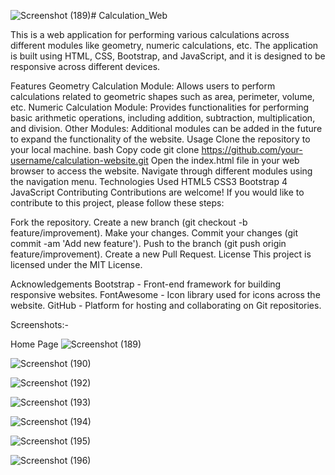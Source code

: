 ![Screenshot (189)](https://github.com/kalpesh5282/Calculation_Web/assets/157707791/8ac7476e-c116-4784-8e78-c3e2891e61cd)# Calculation_Web

This is a web application for performing various calculations across different modules like geometry, numeric calculations, etc. The application is built using HTML, CSS, Bootstrap, and JavaScript, and it is designed to be responsive across different devices.

Features
Geometry Calculation Module: Allows users to perform calculations related to geometric shapes such as area, perimeter, volume, etc.
Numeric Calculation Module: Provides functionalities for performing basic arithmetic operations, including addition, subtraction, multiplication, and division.
Other Modules: Additional modules can be added in the future to expand the functionality of the website.
Usage
Clone the repository to your local machine.
bash
Copy code
git clone https://github.com/your-username/calculation-website.git
Open the index.html file in your web browser to access the website.
Navigate through different modules using the navigation menu.
Technologies Used
HTML5
CSS3
Bootstrap 4
JavaScript
Contributing
Contributions are welcome! If you would like to contribute to this project, please follow these steps:

Fork the repository.
Create a new branch (git checkout -b feature/improvement).
Make your changes.
Commit your changes (git commit -am 'Add new feature').
Push to the branch (git push origin feature/improvement).
Create a new Pull Request.
License
This project is licensed under the MIT License.

Acknowledgements
Bootstrap - Front-end framework for building responsive websites.
FontAwesome - Icon library used for icons across the website.
GitHub - Platform for hosting and collaborating on Git repositories.

Screenshots:-

Home Page 
![Screenshot (189)](https://github.com/kalpesh5282/Calculation_Web/assets/157707791/9e3db163-50a1-4e9d-bc1b-a0697f5f4f50)



![Screenshot (190)](https://github.com/kalpesh5282/Calculation_Web/assets/157707791/94e0f6b3-cc8b-4b26-b0b1-65f778f6cb42)


![Screenshot (192)](https://github.com/kalpesh5282/Calculation_Web/assets/157707791/cc6ea074-b1d9-4e36-beeb-ade78ea34c4b)

![Screenshot (193)](https://github.com/kalpesh5282/Calculation_Web/assets/157707791/a4ebae24-37fc-4749-a8a0-cd14add76b98)

![Screenshot (194)](https://github.com/kalpesh5282/Calculation_Web/assets/157707791/c88bf1ef-232c-4876-b972-f4d74eff0ac7)


![Screenshot (195)](https://github.com/kalpesh5282/Calculation_Web/assets/157707791/fc6deada-7292-476e-b173-6911fb5315f7)

![Screenshot (196)](https://github.com/kalpesh5282/Calculation_Web/assets/157707791/0005d0f0-d9b4-4d44-b707-937002188422)




